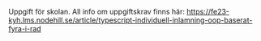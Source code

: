 Uppgift för skolan. 
All info om uppgiftskrav finns här: 
https://fe23-kyh.lms.nodehill.se/article/typescript-individuell-inlamning-oop-baserat-fyra-i-rad

